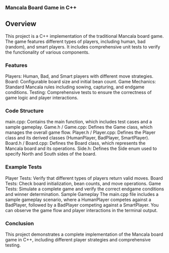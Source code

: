 ### Mancala Board Game in C++

## Overview

This project is a C++ implementation of the traditional Mancala board game. The game features different types of players, including human, bad (random), and smart players. It includes comprehensive unit tests to verify the functionality of various components.

### Features
Players: Human, Bad, and Smart players with different move strategies.
Board: Configurable board size and initial bean count.
Game Mechanics: Standard Mancala rules including sowing, capturing, and endgame conditions.
Testing: Comprehensive tests to ensure the correctness of game logic and player interactions.

### Code Structure
main.cpp: Contains the main function, which includes test cases and a sample gameplay.
Game.h / Game.cpp: Defines the Game class, which manages the overall game flow.
Player.h / Player.cpp: Defines the Player class and its derived classes (HumanPlayer, BadPlayer, SmartPlayer).
Board.h / Board.cpp: Defines the Board class, which represents the Mancala board and its operations.
Side.h: Defines the Side enum used to specify North and South sides of the board.

### Example Tests
Player Tests: Verify that different types of players return valid moves.
Board Tests: Check board initialization, bean counts, and move operations.
Game Tests: Simulate a complete game and verify the correct endgame conditions and winner determination.
Sample Gameplay
The main.cpp file includes a sample gameplay scenario, where a HumanPlayer competes against a BadPlayer, followed by a BadPlayer competing against a SmartPlayer. You can observe the game flow and player interactions in the terminal output.

### Conclusion
This project demonstrates a complete implementation of the Mancala board game in C++, including different player strategies and comprehensive testing.
